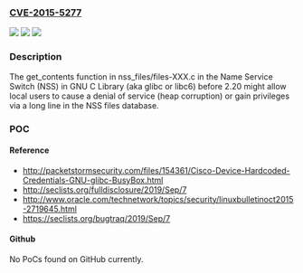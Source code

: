 ### [CVE-2015-5277](https://cve.mitre.org/cgi-bin/cvename.cgi?name=CVE-2015-5277)
![](https://img.shields.io/static/v1?label=Product&message=n%2Fa&color=blue)
![](https://img.shields.io/static/v1?label=Version&message=n%2Fa&color=blue)
![](https://img.shields.io/static/v1?label=Vulnerability&message=n%2Fa&color=brighgreen)

### Description

The get_contents function in nss_files/files-XXX.c in the Name Service Switch (NSS) in GNU C Library (aka glibc or libc6) before 2.20 might allow local users to cause a denial of service (heap corruption) or gain privileges via a long line in the NSS files database.

### POC

#### Reference
- http://packetstormsecurity.com/files/154361/Cisco-Device-Hardcoded-Credentials-GNU-glibc-BusyBox.html
- http://seclists.org/fulldisclosure/2019/Sep/7
- http://www.oracle.com/technetwork/topics/security/linuxbulletinoct2015-2719645.html
- https://seclists.org/bugtraq/2019/Sep/7

#### Github
No PoCs found on GitHub currently.

